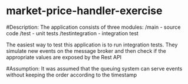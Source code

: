 # market-price-handler-exercise

#Description:
The application consists of three modules:
/main - source code
/test - unit tests
/testintegration - integration test

The easiest way to test this application is to run integration tests. They simulate new events on the message broker and then check if the appropriate values are exposed by the Rest API

#Assumption:
It was assumed that the queuing system can serve events without keeping the order according to the timestamp
